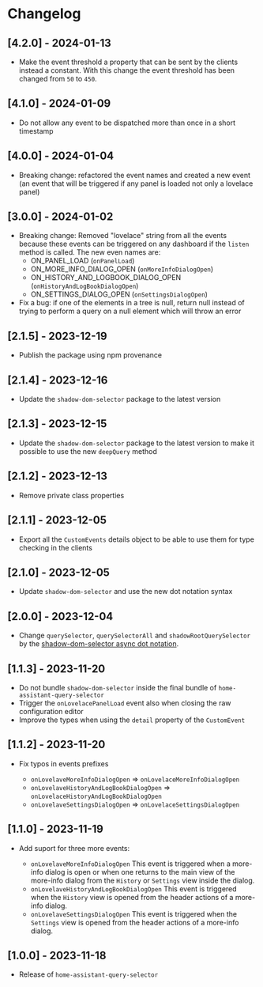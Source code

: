 # Changelog

## [4.2.0] - 2024-01-13

- Make the event threshold a property that can be sent by the clients instead a constant. With this change the event threshold has been changed from `50` to `450`.

## [4.1.0] - 2024-01-09

- Do not allow any event to be dispatched more than once in a short timestamp

## [4.0.0] - 2024-01-04

- Breaking change: refactored the event names and created a new event (an event that will be triggered if any panel is loaded not only a lovelace panel)

## [3.0.0] - 2024-01-02

- Breaking change: Removed "lovelace" string from all the events because these events can be triggered on any dashboard if the `listen` method is called. The new even names are:
    * ON_PANEL_LOAD (`onPanelLoad`)
    * ON_MORE_INFO_DIALOG_OPEN (`onMoreInfoDialogOpen`)
    * ON_HISTORY_AND_LOGBOOK_DIALOG_OPEN (`onHistoryAndLogBookDialogOpen`)
    * ON_SETTINGS_DIALOG_OPEN (`onSettingsDialogOpen`)
- Fix a bug: if one of the elements in a tree is null, return null instead of trying to perform a query on a null element which will throw an error

## [2.1.5] - 2023-12-19

- Publish the package using npm provenance

## [2.1.4] - 2023-12-16

- Update the `shadow-dom-selector` package to the latest version

## [2.1.3] - 2023-12-15

- Update the `shadow-dom-selector` package to the latest version to make it possible to use the new `deepQuery` method

## [2.1.2] - 2023-12-13

- Remove private class properties

## [2.1.1] - 2023-12-05

- Export all the `CustomEvents` details object to be able to use them for type checking in the clients

## [2.1.0] - 2023-12-05

- Update `shadow-dom-selector` and use the new dot notation syntax

## [2.0.0] - 2023-12-04

- Change `querySelector`, `querySelectorAll` and `shadowRootQuerySelector` by the [shadow-dom-selector async dot notation](https://github.com/elchininet/shadow-dom-selector#buildasyncselector).

## [1.1.3] - 2023-11-20

- Do not bundle `shadow-dom-selector` inside the final bundle of `home-assistant-query-selector`
- Trigger the `onLovelacePanelLoad` event also when closing the raw configuration editor
- Improve the types when using the `detail` property of the `CustomEvent`


## [1.1.2] - 2023-11-20

- Fix typos in events prefixes

    * `onLovelaveMoreInfoDialogOpen` => `onLovelaceMoreInfoDialogOpen`
    * `onLovelaveHistoryAndLogBookDialogOpen` => `onLovelaceHistoryAndLogBookDialogOpen`
    * `onLovelaveSettingsDialogOpen` => `onLovelaceSettingsDialogOpen`

## [1.1.0] - 2023-11-19

- Add suport for three more events:

    * `onLovelaveMoreInfoDialogOpen` This event is triggered when a more-info dialog is open or when one returns to the main view of the more-info dialog from the `History` or `Settings` view inside the dialog.
    * `onLovelaveHistoryAndLogBookDialogOpen` This event is triggered when the `History` view is opened from the header actions of a more-info dialog.
    * `onLovelaveSettingsDialogOpen` This event is triggered when the `Settings` view is opened from the header actions of a more-info dialog.

## [1.0.0] - 2023-11-18

- Release of `home-assistant-query-selector`